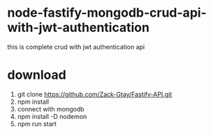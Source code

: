 # node-fastify-mongodb-crud-api-with-jwt-authentication
this is complete crud with jwt authentication api 

# download
 1. git clone https://github.com/Zack-Gtay/Fastify-API.git
 2. npm install
 3. connect with mongodb
 4. npm install -D nodemon
 6. npm run start

